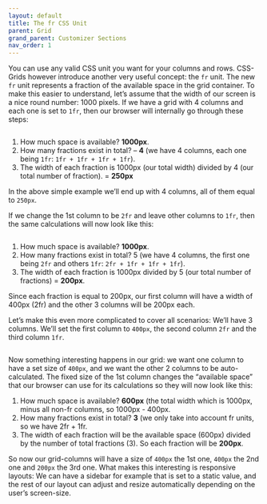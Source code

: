 ```yaml
---
layout: default
title: The fr CSS Unit
parent: Grid
grand_parent: Customizer Sections
nav_order: 1
---
```


You can use any valid CSS unit you want for your columns and rows. CSS-Grids however introduce another very useful concept: the `fr` unit.
The new `fr` unit represents a fraction of the available space in the grid container.
To make this easier to understand, let’s assume that the width of our screen is a nice round number: 1000 pixels.
If we have a grid with 4 columns and each one is set to `1fr`, then our browser will internally go through these steps:

<img src="https://wplemon.github.io/gridd/uploads/fr-1.png" alt="">

1. How much space is available? **1000px**.
2. How many fractions exist in total? – **4** (we have 4 columns, each one being `1fr`: `1fr + 1fr + 1fr + 1fr`).
3. The width of each fraction is 1000px (our total width) divided by 4 (our total number of fraction). = **250px** 

In the above simple example we’ll end up with 4 columns, all of them equal to `250px`.

If we change the 1st column to be `2fr` and leave other columns to `1fr`, then the same calculations will now look like this:

<img src="https://wplemon.github.io/gridd/uploads/fr-1.png" alt="">

1. How much space is available? **1000px**.
2. How many fractions exist in total? 5 (we have 4 columns, the first one being `2fr` and others `1fr`: `2fr + 1fr + 1fr + 1fr`).
3. The width of each fraction is 1000px divided by 5 (our total number of fractions) = **200px**.

Since each fraction is equal to 200px, our first column will have a width of 400px (2fr) and the other 3 columns will be 200px each.

Let’s make this even more complicated to cover all scenarios:
We’ll have 3 columns. We’ll set the first column to `400px`, the second column `2fr` and the third column `1fr`.

<img src="https://wplemon.github.io/gridd/uploads/fr-3.png" alt="">

Now something interesting happens in our grid: we want one column to have a set size of `400px`, and we want the other 2 columns to be auto-calculated.
The fixed size of the 1st column changes the “available space” that our browser can use for its calculations so they will now look like this:

1. How much space is available? **600px** (the total width which is 1000px, minus all non-fr columns, so 1000px - 400px.
2. How many fractions exist in total? **3** (we only take into account fr units, so we have 2fr + 1fr.
3. The width of each fraction will be the available space (600px) divided by the number of total fractions (3). So each fraction will be **200px**.

So now our grid-columns will have a size of `400px` the 1st one, `400px` the 2nd one and `200px` the 3rd one.
What makes this interesting is responsive layouts: We can have a sidebar for example that is set to a static value, and the rest of our layout can adjust and resize automatically depending on the user’s screen-size.